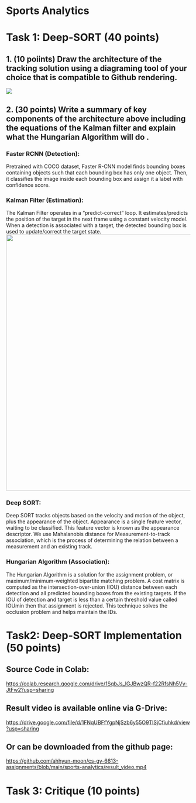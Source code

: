 # Sports Analytics
# Task 1: Deep-SORT (40 points)

## 1. (10 poiints) Draw the architecture of the tracking solution using a diagraming tool of your choice that is compatible to Github rendering.
<img src="https://github.com/ahhyun-moon/cs-gy-6613-assignments/blob/main/sports-analytics/sports_analytics_diagram.drawio.png">

## 2. (30 points) Write a summary of key components of the architecture above including the equations of the Kalman filter and explain what the Hungarian Algorithm will do .

### **Faster RCNN (Detection):**

Pretrained with COCO dataset, Faster R-CNN model finds bounding boxes containing objects such that each bounding box has only one object. Then, it classifies the image inside each bounding box and assign it a label with confidence score.

### **Kalman Filter (Estimation):**

The Kalman Filter operates in a “predict-correct” loop.  It estimates/predicts the position of the target in the next frame using a constant velocity model. When a detection is associated with a target, the detected bounding box is used to update/correct the target state.
<img src="https://github.com/ahhyun-moon/cs-gy-6613-assignments/blob/main/sports-analytics/sports_analytics_kalman.drawio.png" width=700>

### **Deep SORT:**

Deep SORT tracks objects based on the velocity and motion of the object, plus the appearance of the object. 
Appearance is a single feature vector, waiting to be classified. This feature vector is known as the appearance descriptor. 
We use Mahalanobis distance for Measurement-to-track association, which is the process of determining the relation between a measurement and an existing track.  

### **Hungarian Algorithm (Association):**
The Hungarian Algorithm is a solution for the assignment problem, or maximum/minimum-weighted bipartite matching problem.
A cost matrix is computed as the intersection-over-union (IOU) distance between each detection and all predicted bounding boxes from the existing targets. If the IOU of detection and target is less than a certain threshold value called IOUmin then that assignment is rejected. This technique solves the occlusion problem and helps maintain the IDs.


# Task2: Deep-SORT Implementation (50 points)
## Source Code in Colab: 
https://colab.research.google.com/drive/1SqbJs_lGJBwzQR-f22RfsNh5Vy-JtFw2?usp=sharing
## Result video is available online via G-Drive: 
https://drive.google.com/file/d/1FNqUBFfYgpNjSzb6y55O9TISjCfiuhkd/view?usp=sharing
## Or can be downloaded from the github page: 
https://github.com/ahhyun-moon/cs-gy-6613-assignments/blob/main/sports-analytics/result_video.mp4


# Task 3: Critique (10 points)
